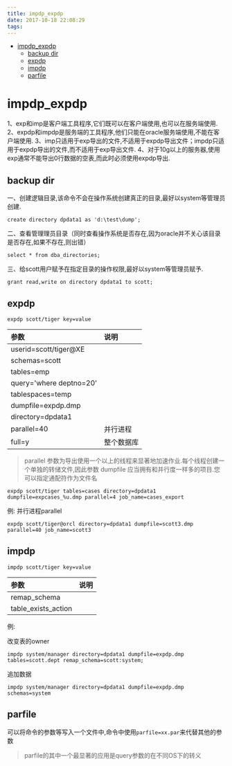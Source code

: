 ```yaml
---
title: impdp_expdp
date: 2017-10-18 22:08:29
tags:
---
```


<!-- TOC -->

- [impdp_expdp](#impdp_expdp)
    - [backup dir](#backup-dir)
    - [expdp](#expdp)
    - [impdp](#impdp)
    - [parfile](#parfile)

<!-- /TOC -->

# impdp_expdp

1、exp和imp是客户端工具程序,它们既可以在客户端使用,也可以在服务端使用.
2、expdp和impdp是服务端的工具程序,他们只能在oracle服务端使用,不能在客户端使用.
3、imp只适用于exp导出的文件,不适用于expdp导出文件；impdp只适用于expdp导出的文件,而不适用于exp导出文件.
4、对于10g以上的服务器,使用exp通常不能导出0行数据的空表,而此时必须使用expdp导出.

## backup dir

一、创建逻辑目录,该命令不会在操作系统创建真正的目录,最好以system等管理员创建.
```
create directory dpdata1 as 'd:\test\dump';
```
二、查看管理理员目录（同时查看操作系统是否存在,因为oracle并不关心该目录是否存在,如果不存在,则出错）
```
select * from dba_directories;
```
三、给scott用户赋予在指定目录的操作权限,最好以system等管理员赋予.
```
grant read,write on directory dpdata1 to scott;
```

## expdp
```
expdp scott/tiger key=value
```

|参数|说明|
|:--|:--|
|userid=scott/tiger@XE||
|schemas=scott||
|tables=emp||
|query='where deptno=20'||
|tablespaces=temp||
|dumpfile=expdp.dmp||
|directory=dpdata1||
|parallel=40|并行进程|
|full=y|整个数据库|


> parallel 参数为导出使用一个以上的线程来显著地加速作业.每个线程创建一个单独的转储文件,因此参数 dumpfile 应当拥有和并行度一样多的项目.您可以指定通配符作为文件名

```
expdp scott/tiger tables=cases directory=dpdata1 dumpfile=expcases_%u.dmp parallel=4 job_name=cases_export
```

例:
并行进程parallel
```
expdp scott/tiger@orcl directory=dpdata1 dumpfile=scott3.dmp parallel=40 job_name=scott3
```

## impdp
```
impdp scott/tiger key=value
```

|参数|说明|
|:--|:--|
|remap_schema||
|table_exists_action||

例:

改变表的owner
```
impdp system/manager directory=dpdata1 dumpfile=expdp.dmp tables=scott.dept remap_schema=scott:system;
```

追加数据
```
impdp system/manager directory=dpdata1 dumpfile=expdp.dmp schemas=system 
```

## parfile

可以将命令的参数等写入一个文件中,命令中使用`parfile=xx.par`来代替其他的参数

> parfile的其中一个最显著的应用是query参数的在不同OS下的转义